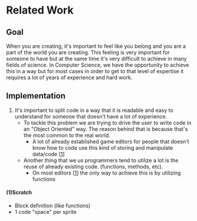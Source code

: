# Related Work

## Goal

When you are creating, it's important to feel like you belong and you are a part of the world you are creating. This feeling is very important for someone to have but at the same time it's very difficult to achieve in many fields of science.
In Computer Science, we have the opportunity to achieve this in a way but for most cases in order to get to that level of expertise it requires a lot of years of experience and hard work.



## Implementation
1. It's important to split code in a way that it is readable and easy to understand for someone that doesn't have a lot of experience.
    - To tackle this problem we are trying to drive the user to write code in an "Object Oriented" way. The reason behind that is because that's the most common to the real world.
        - A lot of already established game editors for people that doesn't know how to code use this kind of storing and manipulate data/code [[1](#(1)Scratch)]
    - Another thing that we us programmers tend to utilize a lot is the reuse of already existing code. (functions, methods, etc).
        - On most editors [[1](#(1)Scratch)] the only way to achieve this is by utilizing functions
    



#### (1)Scratch
- Block definition (like functions)
- 1 code "space" per sprite